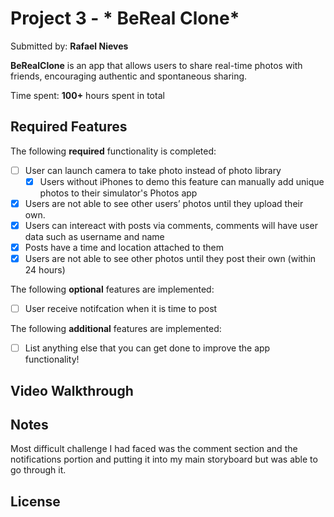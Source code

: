 # Project 3 - *  BeReal Clone*

Submitted by: **Rafael Nieves**

**BeRealClone** is an app that allows users to share real-time photos with friends, encouraging authentic and spontaneous sharing. 

Time spent: **100+** hours spent in total

## Required Features

The following **required** functionality is completed:

- [ ] User can launch camera to take photo instead of photo library
  - [x] Users without iPhones to demo this feature can manually add unique photos to their simulator's Photos app
- [x] Users are not able to see other users’ photos until they upload their own.
- [x] Users can intereact with posts via comments, comments will have user data such as username and name
- [x] Posts have a time and location attached to them
- [x] Users are not able to see other photos until they post their own (within 24 hours)	
 
The following **optional** features are implemented:

- [ ] User receive notifcation when it is time to post

The following **additional** features are implemented:

- [ ] List anything else that you can get done to improve the app functionality!

## Video Walkthrough

## Notes

Most difficult challenge I had faced was the comment section and the notifications portion and putting it into my main storyboard but was able to go through it.

## License

   
